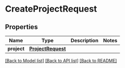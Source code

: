 # CreateProjectRequest

## Properties
Name | Type | Description | Notes
------------ | ------------- | ------------- | -------------
**project** | [**ProjectRequest**](ProjectRequest.md) |  | 

[[Back to Model list]](../README.md#documentation-for-models) [[Back to API list]](../README.md#documentation-for-api-endpoints) [[Back to README]](../README.md)

